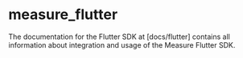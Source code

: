 # measure_flutter

The documentation for the Flutter SDK at [docs/flutter] contains all information about integration and usage of the Measure Flutter SDK.